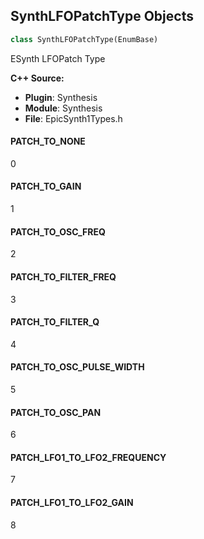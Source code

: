 ## SynthLFOPatchType Objects

```python
class SynthLFOPatchType(EnumBase)
```

ESynth LFOPatch Type

**C++ Source:**

- **Plugin**: Synthesis
- **Module**: Synthesis
- **File**: EpicSynth1Types.h

<a id="unreal.SynthLFOPatchType.PATCH_TO_NONE"></a>

#### PATCH_TO_NONE

0

<a id="unreal.SynthLFOPatchType.PATCH_TO_GAIN"></a>

#### PATCH_TO_GAIN

1

<a id="unreal.SynthLFOPatchType.PATCH_TO_OSC_FREQ"></a>

#### PATCH_TO_OSC_FREQ

2

<a id="unreal.SynthLFOPatchType.PATCH_TO_FILTER_FREQ"></a>

#### PATCH_TO_FILTER_FREQ

3

<a id="unreal.SynthLFOPatchType.PATCH_TO_FILTER_Q"></a>

#### PATCH_TO_FILTER_Q

4

<a id="unreal.SynthLFOPatchType.PATCH_TO_OSC_PULSE_WIDTH"></a>

#### PATCH_TO_OSC_PULSE_WIDTH

5

<a id="unreal.SynthLFOPatchType.PATCH_TO_OSC_PAN"></a>

#### PATCH_TO_OSC_PAN

6

<a id="unreal.SynthLFOPatchType.PATCH_LFO1_TO_LFO2_FREQUENCY"></a>

#### PATCH_LFO1_TO_LFO2_FREQUENCY

7

<a id="unreal.SynthLFOPatchType.PATCH_LFO1_TO_LFO2_GAIN"></a>

#### PATCH_LFO1_TO_LFO2_GAIN

8

<a id="unreal.SynthModEnvPatch"></a>